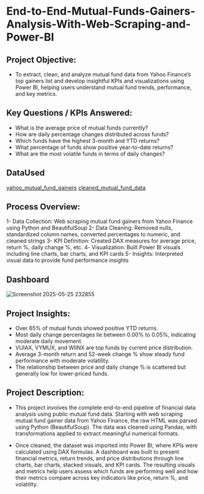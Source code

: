 # End-to-End-Mutual-Funds-Gainers-Analysis-With-Web-Scraping-and-Power-BI
## Project Objective:
- To extract, clean, and analyze mutual fund data from Yahoo Finance’s top gainers list and develop insightful KPIs and visualizations using Power BI, helping users understand mutual fund trends, performance, and key metrics.
## Key Questions / KPIs Answered:
- What is the average price of mutual funds currently?
- How are daily percentage changes distributed across funds?
- Which funds have the highest 3-month and YTD returns?
- What percentage of funds show positive year-to-date returns?
- What are the most volatile funds in terms of daily changes?
## DataUsed
[yahoo_mutual_fund_gainers](https://github.com/Shadab8081/End-to-End-Mutual-Funds-Gainers-Analysis-With-Web-Scraping-and-Power-BI/blob/main/yahoo_mutual_fund_gainers.csv)
[cleaned_mutual_fund_data](https://github.com/Shadab8081/End-to-End-Mutual-Funds-Gainers-Analysis-With-Web-Scraping-and-Power-BI/blob/main/cleaned_mutual_fund_data.csv)
## Process Overview:
1- Data Collection:	Web scraping mutual fund gainers from Yahoo Finance using Python and BeautifulSoup
2- Data Cleaning:	Removed nulls, standardized column names, converted percentages to numeric, and cleaned strings
3-  KPI Definition:	Created DAX measures for average price, return %, daily change %, etc.
4️- Visualization:	Built Power BI visuals including line charts, bar charts, and KPI cards
5-  Insights:	Interpreted visual data to provide fund performance insights

## Dashboard
![Screenshot 2025-05-25 232855](https://github.com/user-attachments/assets/f95af37b-0385-49fd-bfa5-3205fa7780bc)


## Project Insights:
- Over 65% of mutual funds showed positive YTD returns.
- Most daily change percentages lie between 0.00% to 0.05%, indicating moderate daily movement.
- VUIAX, VYMUX, and WIINX are top funds by current price distribution.
- Average 3-month return and 52-week change % show steady fund performance with moderate volatility.
- The relationship between price and daily change % is scattered but generally low for lower-priced funds.
## Project Description:
- This project involves the complete end-to-end pipeline of financial data analysis using public mutual fund data. Starting with web scraping mutual fund gainer data from Yahoo Finance, the raw HTML was parsed using Python (BeautifulSoup). The data was cleaned using Pandas, with transformations applied to extract meaningful numerical formats.

- Once cleaned, the dataset was imported into Power BI, where KPIs were calculated using DAX formulas. A dashboard was built to present financial metrics, return trends, and price distributions through line charts, bar charts, stacked visuals, and KPI cards. The resulting visuals and metrics help users assess which funds are performing well and how their metrics compare across key indicators like price, return %, and volatility.
